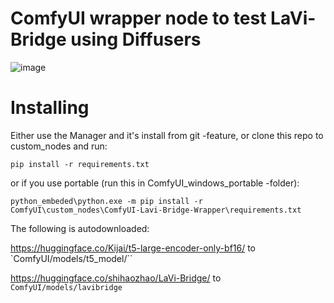 # ComfyUI wrapper node to test LaVi-Bridge using Diffusers

![image](https://github.com/kijai/ComfyUI-LaVi-Bridge-Wrapper/assets/40791699/a4eddbb3-673c-451b-9b6c-ac87c84d7562)

# Installing
Either use the Manager and it's install from git -feature, or clone this repo to custom_nodes and run:

`pip install -r requirements.txt`

or if you use portable (run this in ComfyUI_windows_portable -folder):

`python_embeded\python.exe -m pip install -r ComfyUI\custom_nodes\ComfyUI-Lavi-Bridge-Wrapper\requirements.txt`

The following is autodownloaded:

https://huggingface.co/Kijai/t5-large-encoder-only-bf16/ to `ComfyUI/models/t5_model/``

https://huggingface.co/shihaozhao/LaVi-Bridge/ to `ComfyUI/models/lavibridge`
